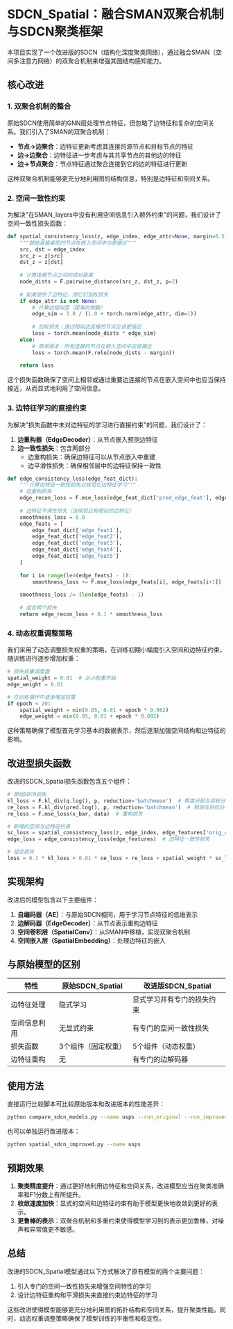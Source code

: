 # SDCN_Spatial：融合SMAN双聚合机制与SDCN聚类框架

本项目实现了一个改进版的SDCN（结构化深度聚类网络），通过融合SMAN（空间多注意力网络）的双聚合机制来增强其图结构感知能力。

## 核心改进

### 1. 双聚合机制的整合

原始SDCN使用简单的GNN层处理节点特征，但忽略了边特征和复杂的空间关系。我们引入了SMAN的双聚合机制：

- **节点→边聚合**：边特征更新考虑其连接的源节点和目标节点的特征
- **边→边聚合**：边特征进一步考虑与其共享节点的其他边的特征
- **边→节点聚合**：节点特征通过聚合连接到它的边的特征进行更新

这种双聚合机制能够更充分地利用图的结构信息，特别是边特征和空间关系。

### 2. 空间一致性约束

为解决"在SMAN_layers中没有利用空间信息引入额外约束"的问题，我们设计了空间一致性损失函数：

```python
def spatial_consistency_loss(z, edge_index, edge_attr=None, margin=0.5):
    """鼓励连接紧密的节点在嵌入空间中也更接近"""
    src, dst = edge_index
    src_z = z[src]
    dst_z = z[dst]
    
    # 计算连接节点之间的成对距离
    node_dists = F.pairwise_distance(src_z, dst_z, p=2)
    
    # 如果提供了边特征，用它们加权损失
    if edge_attr is not None:
        # 计算边相似度（距离的倒数）
        edge_sim = 1.0 / (1.0 + torch.norm(edge_attr, dim=1))
        
        # 加权损失：通过相似边连接的节点应该更接近
        loss = torch.mean(node_dists * edge_sim)
    else:
        # 简单版本：所有连接的节点在嵌入空间中应该接近
        loss = torch.mean(F.relu(node_dists - margin))
    
    return loss
```

这个损失函数确保了空间上相邻或通过重要边连接的节点在嵌入空间中也应当保持接近，从而显式地利用了空间信息。

### 3. 边特征学习的直接约束

为解决"损失函数中未对边特征的学习进行直接约束"的问题，我们设计了：

1. **边重构器（EdgeDecoder）**：从节点嵌入预测边特征
2. **边一致性损失**：包含两部分
   - 边重构损失：确保边特征可以从节点嵌入中重建
   - 边平滑性损失：确保相邻层中的边特征保持一致性

```python
def edge_consistency_loss(edge_feat_dict):
    """计算边特征一致性损失以规范化边特征学习"""
    # 边重构损失
    edge_recon_loss = F.mse_loss(edge_feat_dict['pred_edge_feat'], edge_feat_dict['orig_edge_feat'])
    
    # 边特征平滑性损失（连续层应有相似的边特征）
    smoothness_loss = 0.0
    edge_feats = [
        edge_feat_dict['edge_feat1'],
        edge_feat_dict['edge_feat2'],
        edge_feat_dict['edge_feat3'],
        edge_feat_dict['edge_feat4'],
        edge_feat_dict['edge_feat5']
    ]
    
    for i in range(len(edge_feats) - 1):
        smoothness_loss += F.mse_loss(edge_feats[i], edge_feats[i+1])
    
    smoothness_loss /= (len(edge_feats) - 1)
    
    # 组合两个损失
    return edge_recon_loss + 0.1 * smoothness_loss
```

### 4. 动态权重调整策略

我们采用了动态调整损失权重的策略，在训练初期小幅度引入空间和边特征约束，随训练进行逐步增加权重：

```python
# 损失权重调度器
spatial_weight = 0.01  # 从小权重开始
edge_weight = 0.01

# 在训练循环中逐渐增加权重
if epoch < 20:
    spatial_weight = min(0.05, 0.01 + epoch * 0.002)
    edge_weight = min(0.05, 0.01 + epoch * 0.002)
```

这种策略确保了模型首先学习基本的数据表示，然后逐渐加强空间结构和边特征的影响。

## 改进型损失函数

改进的SDCN_Spatial损失函数包含五个组件：

```python
# 原始SDCN损失
kl_loss = F.kl_div(q.log(), p, reduction='batchmean')  # 聚类分配与目标分布之间的KL散度
ce_loss = F.kl_div(pred.log(), p, reduction='batchmean')  # 预测与目标分布之间的KL散度
re_loss = F.mse_loss(x_bar, data)  # 重构损失

# 新增的空间与边特征约束
sc_loss = spatial_consistency_loss(z, edge_index, edge_features['orig_edge_feat'])  # 空间一致性损失
edge_loss = edge_consistency_loss(edge_features)  # 边特征一致性损失

# 组合损失
loss = 0.1 * kl_loss + 0.01 * ce_loss + re_loss + spatial_weight * sc_loss + edge_weight * edge_loss
```

## 实现架构

改进后的模型包含以下主要组件：

1. **自编码器（AE）**：与原始SDCN相同，用于学习节点特征的低维表示
2. **边解码器（EdgeDecoder）**：从节点表示重构边特征
3. **空间卷积层（SpatialConv）**：从SMAN中移植，实现双聚合机制
4. **空间嵌入层（SpatialEmbedding）**：处理边特征的嵌入

## 与原始模型的区别

| 特性 | 原始SDCN_Spatial | 改进版SDCN_Spatial |
|-----|-----------------|------------------|
| 边特征处理 | 隐式学习 | 显式学习并有专门的损失约束 |
| 空间信息利用 | 无显式约束 | 有专门的空间一致性损失 |
| 损失函数 | 3个组件（固定权重） | 5个组件（动态权重） |
| 边特征重构 | 无 | 有专门的边解码器 |

## 使用方法

直接运行比较脚本可比较原始版本和改进版本的性能差异：

```bash
python compare_sdcn_models.py --name usps --run_original --run_improved
```

也可以单独运行改进版本：

```bash
python spatial_sdcn_improved.py --name usps
```

## 预期效果

1. **聚类精度提升**：通过更好地利用边特征和空间关系，改进模型应当在聚类准确率和F1分数上有所提升。
2. **收敛速度加快**：显式的空间和边特征约束有助于模型更快地收敛到更好的表示。
3. **更鲁棒的表示**：双聚合机制和多重约束使得模型学习到的表示更加鲁棒，对噪声和异常值更不敏感。

## 总结

改进的SDCN_Spatial模型通过以下方式解决了原有模型的两个主要问题：

1. 引入专门的空间一致性损失来增强空间特性的学习
2. 设计边特征重构和平滑损失来直接约束边特征的学习

这些改进使得模型能够更充分地利用图的拓扑结构和空间关系，提升聚类性能。同时，动态权重调整策略确保了模型训练的平衡性和稳定性。
